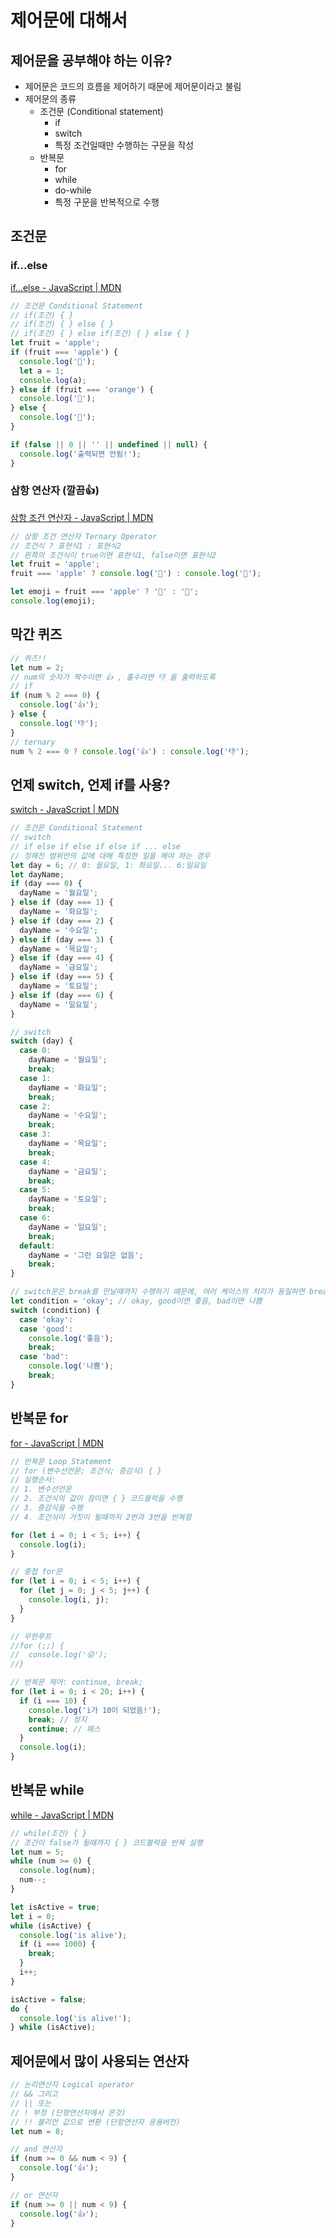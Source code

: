 # 제어문에 대해서

## 제어문을 공부해야 하는 이유?

- 제어문은 코드의 흐름을 제어하기 때문에 제어문이라고 불림
- 제어문의 종류
  - 조건문 (Conditional statement)
    - if
    - switch
    - 특정 조건일때만 수행하는 구문을 작성
  - 반복문
    - for
    - while
    - do-while
    - 특정 구문을 반복적으로 수행

## 조건문

### if...else

[if...else - JavaScript | MDN](https://developer.mozilla.org/ko/docs/Web/JavaScript/Reference/Statements/if...else)

```jsx
// 조건문 Conditional Statement
// if(조건) { }
// if(조건) { } else { }
// if(조건) { } else if(조건) { } else { }
let fruit = 'apple';
if (fruit === 'apple') {
  console.log('🍎');
  let a = 1;
  console.log(a);
} else if (fruit === 'orange') {
  console.log('🍊');
} else {
  console.log('🍌');
}

if (false || 0 || '' || undefined || null) {
  console.log('출력되면 안됨!');
}
```

### 삼항 연산자 (깔끔👍)

[삼항 조건 연산자 - JavaScript | MDN](https://developer.mozilla.org/ko/docs/Web/JavaScript/Reference/Operators/Conditional_Operator)

```jsx
// 삼항 조건 연산자 Ternary Operator
// 조건식 ? 표현식1 : 표현식2
// 왼쪽의 조건식이 true이면 표현식1, false이면 표현식2
let fruit = 'apple';
fruit === 'apple' ? console.log('🍎') : console.log('🍌');

let emoji = fruit === 'apple' ? '🍎' : '🍌';
console.log(emoji);
```

## 막간 퀴즈

```jsx
// 퀴즈!!
let num = 2;
// num의 숫자가 짝수이면 👍 , 홀수라면 👎 을 출력하도록
// if
if (num % 2 === 0) {
  console.log('👍');
} else {
  console.log('👎');
}
// ternary
num % 2 === 0 ? console.log('👍') : console.log('👎');
```

## 언제 switch, 언제 if를 사용?

[switch - JavaScript | MDN](https://developer.mozilla.org/ko/docs/Web/JavaScript/Reference/Statements/switch)

```jsx
// 조건문 Conditional Statement
// switch
// if else if else if else if ... else
// 정해진 범위안의 값에 대해 특정한 일을 해야 하는 경우
let day = 6; // 0: 월요일, 1: 화요일... 6:일요일
let dayName;
if (day === 0) {
  dayName = '월요일';
} else if (day === 1) {
  dayName = '화요일';
} else if (day === 2) {
  dayName = '수요일';
} else if (day === 3) {
  dayName = '목요일';
} else if (day === 4) {
  dayName = '금요일';
} else if (day === 5) {
  dayName = '토요일';
} else if (day === 6) {
  dayName = '일요일';
}

// switch
switch (day) {
  case 0:
    dayName = '월요일';
    break;
  case 1:
    dayName = '화요일';
    break;
  case 2:
    dayName = '수요일';
    break;
  case 3:
    dayName = '목요일';
    break;
  case 4:
    dayName = '금요일';
    break;
  case 5:
    dayName = '토요일';
    break;
  case 6:
    dayName = '일요일';
    break;
  default:
    dayName = '그런 요일은 없음';
    break;
}

// switch문은 break를 만날때까지 수행하기 때문에, 여러 케이스의 처리가 동일하면 break를 사용하지 않음
let condition = 'okay'; // okay, good이면 좋음, bad이면 나쁨
switch (condition) {
  case 'okay':
  case 'good':
    console.log('좋음');
    break;
  case 'bad':
    console.log('나쁨');
    break;
}
```

## 반복문 for

[for - JavaScript | MDN](https://developer.mozilla.org/ko/docs/Web/JavaScript/Reference/Statements/for)

```jsx
// 반복문 Loop Statement
// for (변수선언문; 조건식; 증감식) { }
// 실행순서:
// 1. 변수선언문
// 2. 조건식의 값이 참이면 { } 코드블럭을 수행
// 3. 증감식을 수행
// 4. 조건식이 거짓이 될때까지 2번과 3번을 반복함

for (let i = 0; i < 5; i++) {
  console.log(i);
}

// 중첩 for문
for (let i = 0; i < 5; i++) {
  for (let j = 0; j < 5; j++) {
    console.log(i, j);
  }
}

// 무한루프
//for (;;) {
//  console.log('😜');
//}

// 반복문 제어: continue, break;
for (let i = 0; i < 20; i++) {
  if (i === 10) {
    console.log('i가 10이 되었음!');
    break; // 정지
    continue; // 패스
  }
  console.log(i);
}
```

## 반복문 while

[while - JavaScript | MDN](https://developer.mozilla.org/ko/docs/Web/JavaScript/Reference/Statements/while)

```jsx
// while(조건) { }
// 조건이 false가 될때까지 { } 코드블럭을 반복 실행
let num = 5;
while (num >= 0) {
  console.log(num);
  num--;
}

let isActive = true;
let i = 0;
while (isActive) {
  console.log('is alive');
  if (i === 1000) {
    break;
  }
  i++;
}

isActive = false;
do {
  console.log('is alive!');
} while (isActive);
```

## 제어문에서 많이 사용되는 연산자

```jsx
// 논리연산자 Logical operator
// && 그리고
// || 또는
// ! 부정 (단항연산자에서 온것)
// !! 불리언 값으로 변환 (단항연산자 응용버전)
let num = 8;

// and 연산자
if (num >= 0 && num < 9) {
  console.log('👍');
}

// or 연산자
if (num >= 0 || num < 9) {
  console.log('👍');
}
```
